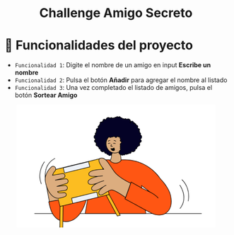<h1 align="center">Challenge Amigo Secreto</h1>

# 🔨 Funcionalidades del proyecto
- `Funcionalidad 1`: Digite el nombre de un amigo en input <strong>Escribe un nombre</strong>
- `Funcionalidad 2`: Pulsa el botón <strong>Añadir</strong> para agregar el nombre al listado
- `Funcionalidad 3`: Una vez completado el listado de amigos, pulsa el botón <strong>Sortear Amigo</strong>
<p align="center">
  <img src=https://github.com/JoseIng-EO/challenge-amigo-secreto/blob/main/assets/amigo-secreto.png>
</p>
